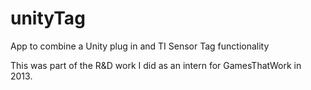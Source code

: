 unityTag
========

App to combine a Unity plug in and TI Sensor Tag functionality


This was part of the R&D work I did as an intern for GamesThatWork in 2013.
